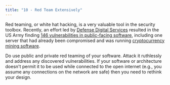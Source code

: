 ```yaml
---
title: "10 - Red Team Extensively"
---
```


Red teaming, or white hat hacking, is a very valuable tool in the security toolbox.  Recently, an effort led by [Defense Digital Services]() resulted in the US Army finding [146 vulnerabilities in public-facing software](https://www.forbes.com/sites/daveywinder/2020/01/16/us-army-hacked-by-52-hackers-in-five-weeksheres-why/#1a3770481669), including one server that had already been compromised and was running [cryptocurrency mining software](https://www.zdnet.com/article/bug-hunter-finds-cryptocurrency-mining-botnet-on-dod-network/).

Do use public and private red teaming of your software.  Attack it ruthlessly and address any discovered vulnerabilities.  If your software or architecture doesn't permit it to be used while connected to the open internet (e.g., you assume any connections on the network are safe) then you need to rethink your design.